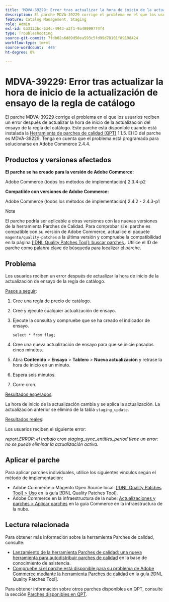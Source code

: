 ```yaml
---
title: 'MDVA-39229: Error tras actualizar la hora de inicio de la actualización de ensayo de la regla de catálogo'
description: El parche MDVA-39229 corrige el problema en el que los usuarios reciben un error después de actualizar la hora de inicio de la actualización del ensayo de la regla del catálogo. Este parche está disponible cuando está instalada la [Quality Patches Tool (QPT)](https://experienceleague.adobe.com/es/docs/commerce-operations/tools/quality-patches-tool/quality-patches-tool-to-self-serve-quality-patches) 1.1.5. El ID del parche es MDVA-39229. Tenga en cuenta que el problema está programado para solucionarse en Adobe Commerce 2.4.4.
feature: Catalog Management, Staging
role: Admin
exl-id: 633123bc-634c-4943-a2f1-9a48999774f4
type: Troubleshooting
source-git-commit: 7fdb02a6d89d50ea593c5fd99d78101f89198424
workflow-type: tm+mt
source-wordcount: '446'
ht-degree: 0%

---
```


# MDVA-39229: Error tras actualizar la hora de inicio de la actualización de ensayo de la regla de catálogo

El parche MDVA-39229 corrige el problema en el que los usuarios reciben un error después de actualizar la hora de inicio de la actualización del ensayo de la regla del catálogo. Este parche está disponible cuando está instalada la [Herramienta de parches de calidad (QPT)](https://experienceleague.adobe.com/es/docs/commerce-operations/tools/quality-patches-tool/quality-patches-tool-to-self-serve-quality-patches) 1.1.5. El ID del parche es MDVA-39229. Tenga en cuenta que el problema está programado para solucionarse en Adobe Commerce 2.4.4.

## Productos y versiones afectados

**El parche se ha creado para la versión de Adobe Commerce:**

Adobe Commerce (todos los métodos de implementación) 2.3.4-p2

**Compatible con versiones de Adobe Commerce:**

Adobe Commerce (todos los métodos de implementación) 2.4.2 - 2.4.3-p1

>[!NOTE]
>
>El parche podría ser aplicable a otras versiones con las nuevas versiones de la herramienta Parches de Calidad. Para comprobar si el parche es compatible con su versión de Adobe Commerce, actualice el paquete `magento/quality-patches` a la última versión y compruebe la compatibilidad en la página [[!DNL Quality Patches Tool]: buscar parches &#x200B;](https://experienceleague.adobe.com/es/docs/commerce-operations/tools/quality-patches-tool/quality-patches-tool-to-self-serve-quality-patches). Utilice el ID de parche como palabra clave de búsqueda para localizar el parche.

## Problema

Los usuarios reciben un error después de actualizar la hora de inicio de la actualización de ensayo de la regla de catálogo.

<u>Pasos a seguir</u>:

1. Cree una regla de precio de catálogo.
1. Cree y ejecute cualquier actualización de ensayo.
1. Ejecute la consulta y compruebe que se ha creado el indicador de ensayo.


   `select * from flag;`


1. Cree una nueva actualización de ensayo para que se inicie pasados cinco minutos.
1. Abra **Contenido** > **Ensayo** > **Tablero** > **Nueva actualización** y retrase la hora de inicio en un minuto.
1. Espera seis minutos.
1. Corre cron.

<u>Resultados esperados</u>:

La hora de inicio de la actualización cambia y se aplica la actualización. La actualización anterior se eliminó de la tabla `staging_update`.

<u>Resultados reales</u>:

Los usuarios reciben el siguiente error:

*report.ERROR: el trabajo cron staging_sync_entities_period tiene un error: no se puede eliminar la actualización activa.*

## Aplicar el parche

Para aplicar parches individuales, utilice los siguientes vínculos según el método de implementación:

* Adobe Commerce o Magento Open Source local: [[!DNL Quality Patches Tool] > Uso](/help/tools/quality-patches-tool/usage.md) en la guía [!DNL Quality Patches Tool].
* Adobe Commerce en la infraestructura de la nube: [Actualizaciones y parches > Aplicar parches](https://experienceleague.adobe.com/docs/commerce-cloud-service/user-guide/develop/upgrade/apply-patches.html?lang=es) en la guía Commerce en la infraestructura de la nube.

## Lectura relacionada

Para obtener más información sobre la herramienta Parches de calidad, consulte:

* [Lanzamiento de la herramienta Parches de calidad: una nueva herramienta para autodistribuir parches de calidad](https://experienceleague.adobe.com/es/docs/commerce-operations/tools/quality-patches-tool/quality-patches-tool-to-self-serve-quality-patches) en la base de conocimiento de asistencia.
* [Compruebe si el parche está disponible para su problema de Adobe Commerce mediante la herramienta Parches de calidad](/help/tools/quality-patches-tool/patches-available-in-qpt/check-patch-for-magento-issue-with-magento-quality-patches.md) en la guía [!DNL Quality Patches Tool].

Para obtener información sobre otros parches disponibles en QPT, consulte la sección [Parches disponibles en QPT](https://experienceleague.adobe.com/tools/commerce-quality-patches/index.html?lang=es).
